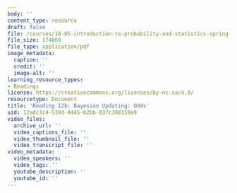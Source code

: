 ```yaml
---
body: ''
content_type: resource
draft: false
file: /courses/18-05-introduction-to-probability-and-statistics-spring-2022/mit18_05_s22_class12-prep-b.pdf
file_size: 174869
file_type: application/pdf
image_metadata:
  caption: ''
  credit: ''
  image-alt: ''
learning_resource_types:
- Readings
license: https://creativecommons.org/licenses/by-nc-sa/4.0/
resourcetype: Document
title: 'Reading 12b: Bayesian Updating: Odds'
uid: 12adc3c4-539d-4445-b2bb-837c308159a9
video_files:
  archive_url: ''
  video_captions_file: ''
  video_thumbnail_file: ''
  video_transcript_file: ''
video_metadata:
  video_speakers: ''
  video_tags: ''
  youtube_description: ''
  youtube_id: ''
---
```

